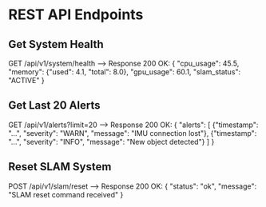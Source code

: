 # REST API Endpoints

## Get System Health
GET /api/v1/system/health
--> Response 200 OK:
{
  "cpu_usage": 45.5,
  "memory": {"used": 4.1, "total": 8.0},
  "gpu_usage": 60.1,
  "slam_status": "ACTIVE"
}

## Get Last 20 Alerts
GET /api/v1/alerts?limit=20
--> Response 200 OK:
{
  "alerts": [
    {"timestamp": "...", "severity": "WARN", "message": "IMU connection lost"},
    {"timestamp": "...", "severity": "INFO", "message": "New object detected"}
  ]
}

## Reset SLAM System
POST /api/v1/slam/reset
--> Response 200 OK:
{ "status": "ok", "message": "SLAM reset command received" }
